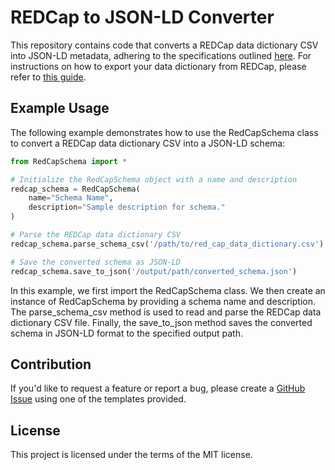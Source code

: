 # REDCap to JSON-LD Converter

This repository contains code that converts a REDCap data dictionary CSV into JSON-LD metadata, adhering to the specifications outlined [here](https://fairscape.github.io/fairscape-cli/schema-metadata/). For instructions on how to export your data dictionary from REDCap, please refer to [this guide](https://redcap.smhs.gwu.edu/sites/g/files/zaskib651/files/2021-07/Download%20the%20Data%20Dictionary.pdf).


## Example Usage

The following example demonstrates how to use the RedCapSchema class to convert a REDCap data dictionary CSV into a JSON-LD schema:
```python
from RedCapSchema import *

# Initialize the RedCapSchema object with a name and description
redcap_schema = RedCapSchema(
    name="Schema Name",
    description="Sample description for schema."
)

# Parse the REDCap data dictionary CSV
redcap_schema.parse_schema_csv('/path/to/red_cap_data_dictionary.csv')

# Save the converted schema as JSON-LD
redcap_schema.save_to_json('/output/path/converted_schema.json')
```

In this example, we first import the RedCapSchema class. We then create an instance of RedCapSchema by providing a schema name and description. The parse_schema_csv method is used to read and parse the REDCap data dictionary CSV file. Finally, the save_to_json method saves the converted schema in JSON-LD format to the specified output path.

## Contribution

If you'd like to request a feature or report a bug, please create a [GitHub Issue](https://github.com/fairscape/REDCapDataDictionaryConverter/issues) using one of the templates provided.


## License

This project is licensed under the terms of the MIT license.